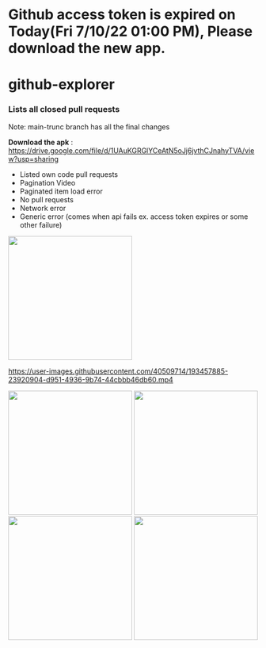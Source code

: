 # Github access token is expired on Today(Fri 7/10/22 01:00 PM), Please download the new app. 

# github-explorer
### Lists all closed pull requests

Note: main-trunc branch has all the final changes


**Download the apk** : https://drive.google.com/file/d/1UAuKGRGlYCeAtN5oJj6jvthCJnahyTVA/view?usp=sharing


- Listed own code pull requests
- Pagination Video
- Paginated item load error
- No pull requests
- Network error
- Generic error (comes when api fails ex. access token expires or some other failure)

<img src=https://user-images.githubusercontent.com/40509714/193457823-acfd8848-c024-4bef-9cae-e91ebb5d9bad.jpg width=250>

https://user-images.githubusercontent.com/40509714/193457885-23920904-d951-4936-9b74-44cbbb46db60.mp4



<img src=https://user-images.githubusercontent.com/40509714/193457925-9da542c5-1cae-40a0-8b7d-03e106d92b45.jpg width=250>



<img src=https://user-images.githubusercontent.com/40509714/193457965-dcdc06b3-e480-4abb-a538-b6730696d234.jpg width=250>



<img src=https://user-images.githubusercontent.com/40509714/193458010-49d83c83-0a3d-4aa4-8570-b33942079e3f.jpg width=250>


<img src=https://user-images.githubusercontent.com/40509714/193458058-98749cd7-013a-4ccd-a867-f487f8c11d51.jpg width=250>
